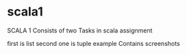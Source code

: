 # scala1
SCALA 1
Consists of two Tasks in scala assignment 

first is list
second one is tuple example
Contains screenshots
